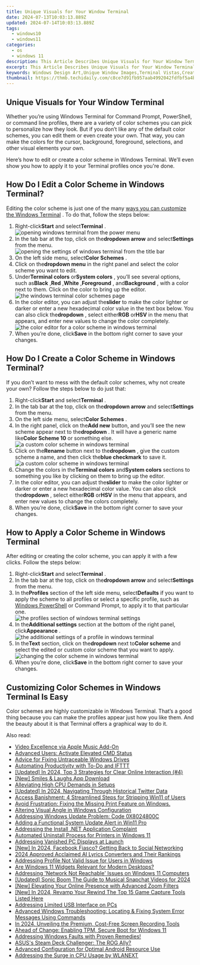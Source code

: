 ```yaml
---
title: Unique Visuals for Your Window Terminal
date: 2024-07-13T10:03:13.889Z
updated: 2024-07-14T10:03:13.889Z
tags:
  - windows10
  - windows11
categories:
  - os
  - windows 11
description: This Article Describes Unique Visuals for Your Window Terminal
excerpt: This Article Describes Unique Visuals for Your Window Terminal
keywords: Windows Design Art,Unique Window Images,Terminal Vistas,Creative Glass Panels,Framed Window Photography,Window Edge Visuals,Terminal Shot Aesthetics
thumbnail: https://thmb.techidaily.com/c8ce7d91fb957aab4992042fdfbf5a4bd1a84b3cbd4ae7f99a3317b1ad8120c6.jpg
---
```


## Unique Visuals for Your Window Terminal

 Whether you’re using Windows Terminal for Command Prompt, PowerShell, or command line profiles, there are a variety of color schemes you can pick to personalize how they look. But if you don’t like any of the default color schemes, you can edit them or even create your own. That way, you can make the colors for the cursor, background, foreground, selections, and other visual elements your own.

 Here’s how to edit or create a color scheme in Windows Terminal. We’ll even show you how to apply it to your Terminal profiles once you're done.

## How Do I Edit a Color Scheme in Windows Terminal?

 Editing the color scheme is just one of the many [ways you can customize the Windows Terminal](https://www.makeuseof.com/windows-terminal-customization/) . To do that, follow the steps below:

1. Right-click**Start** and select**Terminal** .  
![opening windows terminal from the power menu](https://static1.makeuseofimages.com/wordpress/wp-content/uploads/2022/11/windows-terminal-open-start.jpg)
2. In the tab bar at the top, click on the**dropdown arrow** and select**Settings** from the menu.  
![opening the settings of windows terminal from the title bar](https://static1.makeuseofimages.com/wordpress/wp-content/uploads/2022/06/git-bash-tab-settings.jpg)
3. On the left side menu, select**Color Schemes** .
4. Click on the**dropdown menu** in the right panel and select the color scheme you want to edit.
5. Under**Terminal colors** or**System colors** , you’ll see several options, such as**Black** ,**Red** ,**White** ,**Foreground** , and**Background** , with a color next to them. Click on the color to bring up the editor.  
![the windows terminal color schemes page](https://static1.makeuseofimages.com/wordpress/wp-content/uploads/2022/11/windows-terminal-color-scheme.jpg)
6. In the color editor, you can adjust the**slider** to make the color lighter or darker or enter a new hexadecimal color value in the text box below. You can also click the**dropdown** , select either**RGB** or**HSV** in the menu that appears, and enter new values to change the color completely.  
![the color editor for a color scheme in windows terminal](https://static1.makeuseofimages.com/wordpress/wp-content/uploads/2022/11/windows-terminal-edit-scheme-color.jpg)
7. When you’re done, click**Save** in the bottom right corner to save your changes.

## How Do I Create a Color Scheme in Windows Terminal?

 If you don’t want to mess with the default color schemes, why not create your own? Follow the steps below to do just that:

1. Right-click**Start** and select**Terminal** .
2. In the tab bar at the top, click on the**dropdown arrow** and select**Settings** from the menu.
3. On the left side menu, select**Color Schemes** .
4. In the right panel, click on the**Add new** button, and you’ll see the new scheme appear next to the**dropdown** . It will have a generic name like**Color Scheme 10** or something else.  
![a custom color scheme in windows terminal](https://static1.makeuseofimages.com/wordpress/wp-content/uploads/2022/11/custom-10-color-scheme-windows-terminal.jpg)
5. Click on the**Rename** button next to the**dropdown** , give the custom scheme a name, and then click the**blue checkmark** to save it.  
![a custom color scheme in windows terminal](https://static1.makeuseofimages.com/wordpress/wp-content/uploads/2022/11/custom-10-color-scheme-windows-terminal.jpg)
6. Change the colors in the**Terminal colors** and**System colors** sections to something you like by clicking on them to bring up the editor.
7. In the color editor, you can adjust the**slider** to make the color lighter or darker or enter a new hexadecimal color value. You can also click the**dropdown** , select either**RGB** or**HSV** in the menu that appears, and enter new values to change the colors completely.
8. When you’re done, click**Save** in the bottom right corner to save your changes.

## How to Apply a Color Scheme in Windows Terminal

 After editing or creating the color scheme, you can apply it with a few clicks. Follow the steps below:

1. Right-click**Start** and select**Terminal** .
2. In the tab bar at the top, click on the**dropdown arrow** and select**Settings** from the menu.
3. In the**Profiles** section of the left side menu, select**Defaults** if you want to apply the scheme to all profiles or select a specific profile, such as [Windows PowerShell](https://www.makeuseof.com/what-is-windows-powershell/) or Command Prompt, to apply it to that particular one.  
![the profiles section of windows terminal settings](https://static1.makeuseofimages.com/wordpress/wp-content/uploads/2022/11/profiles-section-windows-terminal.jpg)
4. In the**Additional settings** section at the bottom of the right panel, click**Appearance** .  
![the additional settings of a profile in windows terminal](https://static1.makeuseofimages.com/wordpress/wp-content/uploads/2022/06/git-bash-additional-settings.jpg)
5. In the**Text** section, click on the**dropdown** next to**Color scheme** and select the edited or custom color scheme that you want to apply.  
![changing the color scheme in windows terminal](https://static1.makeuseofimages.com/wordpress/wp-content/uploads/2022/11/change-color-scheme-windows-terminal.jpg)
6. When you’re done, click**Save** in the bottom right corner to save your changes.

## Customizing Color Schemes in Windows Terminal Is Easy

 Color schemes are highly customizable in Windows Terminal. That’s a good thing because you can make the profiles appear just how you like them. And the beauty about it is that Terminal offers a graphical way to do it.


<ins class="adsbygoogle"
     style="display:block"
     data-ad-format="autorelaxed"
     data-ad-client="ca-pub-7571918770474297"
     data-ad-slot="1223367746"></ins>



<ins class="adsbygoogle"
     style="display:block"
     data-ad-client="ca-pub-7571918770474297"
     data-ad-slot="8358498916"
     data-ad-format="auto"
     data-full-width-responsive="true"></ins>



<span class="atpl-alsoreadstyle">Also read:</span>
<div><ul>
<li><a href="https://extra-information.techidaily.com/video-excellence-via-apple-music-add-on/"><u>Video Excellence via Apple Music Add-On</u></a></li>
<li><a href="https://win11.techidaily.com/advanced-users-activate-elevated-cmd-status/"><u>Advanced Users: Activate Elevated CMD Status</u></a></li>
<li><a href="https://win11.techidaily.com/advice-for-fixing-untraceable-windows-drives/"><u>Advice for Fixing Untraceable Windows Drives</u></a></li>
<li><a href="https://win11.techidaily.com/automating-productivity-with-to-do-and-ifttt/"><u>Automating Productivity with To-Do and IFTTT</u></a></li>
<li><a href="https://video-screen-grab.techidaily.com/updated-in-2024-top-3-strategies-for-clear-online-interaction-4/"><u>[Updated] In 2024, Top 3 Strategies for Clear Online Interaction (#4)</u></a></li>
<li><a href="https://extra-support.techidaily.com/new-smiles-and-laughs-app-download/"><u>[New] Smiles & Laughs App Download</u></a></li>
<li><a href="https://win11.techidaily.com/alleviating-high-cpu-demands-in-setups/"><u>Alleviating High CPU Demands in Setups</u></a></li>
<li><a href="https://twitter-clips.techidaily.com/updated-in-2024-navigating-through-historical-twitter-data/"><u>[Updated] In 2024, Navigating Through Historical Twitter Data</u></a></li>
<li><a href="https://win11.techidaily.com/access-banishment-4-streamlined-steps-for-stripping-win11-of-users/"><u>Access Banishment: 4 Streamlined Steps for Stripping Win11 of Users</u></a></li>
<li><a href="https://win11.techidaily.com/avoid-frustration-fixing-the-missing-print-feature-on-windows/"><u>Avoid Frustration: Fixing the Missing Print Feature on Windows.</u></a></li>
<li><a href="https://win11.techidaily.com/altering-visual-angle-in-windows-configuration/"><u>Altering Visual Angle in Windows Configuration</u></a></li>
<li><a href="https://win11.techidaily.com/addressing-windows-update-problem-code-0x8024800c/"><u>Addressing Windows Update Problem: Code 0X8024800C</u></a></li>
<li><a href="https://win11.techidaily.com/adding-a-functional-system-update-alert-in-win11-pro/"><u>Adding a Functional System Update Alert in Win11 Pro</u></a></li>
<li><a href="https://win11.techidaily.com/addressing-the-install-net-application-complaint/"><u>Addressing the Install .NET Application Complaint</u></a></li>
<li><a href="https://win11.techidaily.com/automated-uninstall-process-for-printers-in-windows-11/"><u>Automated Uninstall Process for Printers in Windows 11</u></a></li>
<li><a href="https://win11.techidaily.com/addressing-vanished-pc-displays-at-launch/"><u>Addressing Vanished PC Displays at Launch</u></a></li>
<li><a href="https://facebook-videos.techidaily.com/new-in-2024-facebook-fiasco-getting-back-to-social-networking/"><u>[New] In 2024, Facebook Fiasco? Getting Back to Social Networking</u></a></li>
<li><a href="https://audio-shaping.techidaily.com/2024-approved-acclaimed-ai-lyrics-converters-and-their-rankings/"><u>2024 Approved Acclaimed AI Lyrics Converters and Their Rankings</u></a></li>
<li><a href="https://win11.techidaily.com/addressing-profile-not-valid-issue-for-users-in-windows/"><u>Addressing Profile Not Valid Issue for Users in Windows</u></a></li>
<li><a href="https://win11.techidaily.com/are-windows-11-widgets-relevant-for-modern-desktops/"><u>Are Windows 11 Widgets Relevant for Modern Desktops?</u></a></li>
<li><a href="https://win11.techidaily.com/addressing-network-not-reachable-issues-on-windows-11-computers/"><u>Addressing 'Network Not Reachable' Issues on Windows 11 Computers</u></a></li>
<li><a href="https://snapchat-videos.techidaily.com/updated-sonic-boom-the-guide-to-musical-snapchat-videos-for-2024/"><u>[Updated] Sonic Boom  The Guide to Musical Snapchat Videos for 2024</u></a></li>
<li><a href="https://fox-direct.techidaily.com/new-elevating-your-online-presence-with-advanced-zoom-filters/"><u>[New] Elevating Your Online Presence with Advanced Zoom Filters</u></a></li>
<li><a href="https://screen-recording.techidaily.com/new-in-2024-revamp-your-rewind-the-top-15-game-capture-tools-listed-here/"><u>[New] In 2024, Revamp Your Rewind  The Top 15 Game Capture Tools Listed Here</u></a></li>
<li><a href="https://win11.techidaily.com/addressing-limited-usb-interface-on-pcs/"><u>Addressing Limited USB Interface on PCs</u></a></li>
<li><a href="https://win11.techidaily.com/advanced-windows-troubleshooting-locating-and-fixing-system-error-messages-using-commands/"><u>Advanced Windows Troubleshooting: Locating & Fixing System Error Messages Using Commands</u></a></li>
<li><a href="https://digital-screen-recording.techidaily.com/in-2024-unveiling-the-premium-cost-free-screen-recording-tools/"><u>In 2024, Unveiling the Premium, Cost-Free Screen Recording Tools</u></a></li>
<li><a href="https://win11.techidaily.com/ahead-of-change-enabling-tpm-secure-boot-for-windows-11/"><u>Ahead of Change: Enabling TPM, Secure Boot for Windows 11</u></a></li>
<li><a href="https://win11.techidaily.com/addressing-windows-faults-with-proven-remedies/"><u>Addressing Windows Faults with Proven Remedies!</u></a></li>
<li><a href="https://win11.techidaily.com/asuss-steam-deck-challenger-the-rog-ally/"><u>ASUS's Steam Deck Challenger: The ROG Ally?</u></a></li>
<li><a href="https://win11.techidaily.com/advanced-configuration-for-optimal-android-resource-use/"><u>Advanced Configuration for Optimal Android Resource Use</u></a></li>
<li><a href="https://win11.techidaily.com/addressing-the-surge-in-cpu-usage-by-wlanext/"><u>Addressing the Surge in CPU Usage by WLANEXT</u></a></li>
</ul></div>

